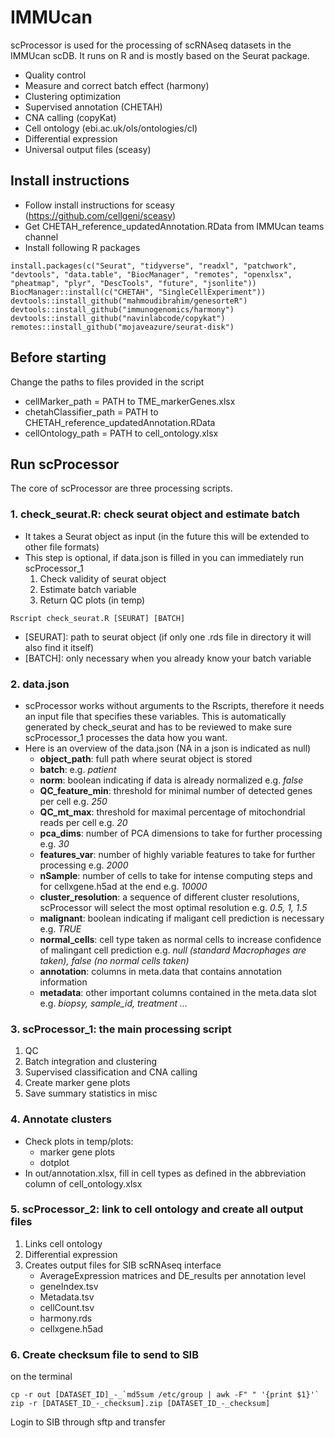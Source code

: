 # IMMUcan

scProcessor is used for the processing of scRNAseq datasets in the IMMUcan scDB. It runs on R and is mostly based on the Seurat package.

- Quality control
- Measure and correct batch effect (harmony)
- Clustering optimization
- Supervised annotation (CHETAH)
- CNA calling (copyKat)
- Cell ontology (ebi.ac.uk/ols/ontologies/cl)
- Differential expression
- Universal output files (sceasy)


## Install instructions

- Follow install instructions for sceasy (https://github.com/cellgeni/sceasy)
- Get CHETAH_reference_updatedAnnotation.RData from IMMUcan teams channel
- Install following R packages
```
install.packages(c("Seurat", "tidyverse", "readxl", "patchwork", "devtools", "data.table", "BiocManager", "remotes", "openxlsx", "pheatmap", "plyr", "DescTools", "future", "jsonlite"))
BiocManager::install(c("CHETAH", "SingleCellExperiment"))
devtools::install_github("mahmoudibrahim/genesorteR") 
devtools::install_github("immunogenomics/harmony")
devtools::install_github("navinlabcode/copykat")
remotes::install_github("mojaveazure/seurat-disk")
```

## Before starting

Change the paths to files provided in the script
- cellMarker_path = PATH to TME_markerGenes.xlsx
- chetahClassifier_path = PATH to CHETAH_reference_updatedAnnotation.RData
- cellOntology_path = PATH to cell_ontology.xlsx

## Run scProcessor
The core of scProcessor are three processing scripts.

### 1. check_seurat.R: check seurat object and estimate batch

- It takes a Seurat object as input (in the future this will be extended to other file formats)
- This step is optional, if data.json is filled in you can immediately run scProcessor_1
  1. Check validity of seurat object
  2. Estimate batch variable
  3. Return QC plots (in temp)

``` 
Rscript check_seurat.R [SEURAT] [BATCH]
```

- [SEURAT]: path to seurat object (if only one .rds file in directory it will also find it itself)
- [BATCH]: only necessary when you already know your batch variable

### 2. data.json

- scProcessor works without arguments to the Rscripts, therefore it needs an input file that specifies these variables. This is automatically generated by check_seurat and has to be reviewed to make sure scProcessor_1 processes the data how you want.
- Here is an overview of the data.json (NA in a json is indicated as null)
  - **object_path**: full path where seurat object is stored
  - **batch**: e.g. *patient*
  - **norm**: boolean indicating if data is already normalized e.g. *false*
  - **QC_feature_min**: threshold for minimal number of detected genes per cell e.g. *250*
  - **QC_mt_max**: threshold for maximal percentage of mitochondrial reads per cell e.g. *20*
  - **pca_dims**: number of PCA dimensions to take for further processing e.g. *30*
  - **features_var**: number of highly variable features to take for further processing e.g. *2000*
  - **nSample**: number of cells to take for intense computing steps and for cellxgene.h5ad at the end e.g. *10000*
  - **cluster_resolution**: a sequence of different cluster resolutions, scProcessor will select the most optimal resolution e.g. *0.5, 1, 1.5*
  - **malignant**: boolean indicating if maligant cell prediction is necessary e.g. *TRUE*
  - **normal_cells**: cell type taken as normal cells to increase confidence of malingant cell prediction e.g. *null (standard Macrophages are taken), false (no normal cells taken)*
  - **annotation**: columns in meta.data that contains annotation information 
  - **metadata**: other important columns contained in the meta.data slot e.g. *biopsy, sample_id, treatment ...*

### 3. scProcessor_1: the main processing script

  1. QC
  2. Batch integration and clustering
  3. Supervised classification and CNA calling
  4. Create marker gene plots
  5. Save summary statistics in misc

### 4. Annotate clusters

- Check plots in temp/plots:
  - marker gene plots
  - dotplot
- In out/annotation.xlsx, fill in cell types as defined in the abbreviation column of cell_ontology.xlsx


### 5. scProcessor_2: link to cell ontology and create all output files

  1. Links cell ontology
  2. Differential expression
  3. Creates output files for SIB scRNAseq interface
      - AverageExpression matrices and DE_results per annotation level
      - geneIndex.tsv
      - Metadata.tsv
      - cellCount.tsv
      - harmony.rds
      - cellxgene.h5ad

### 6. Create checksum file to send to SIB

on the terminal
```
cp -r out [DATASET_ID]_-_`md5sum /etc/group | awk -F" " '{print $1}'`
zip -r [DATASET_ID_-_checksum].zip [DATASET_ID_-_checksum]
```

Login to SIB through sftp and transfer
